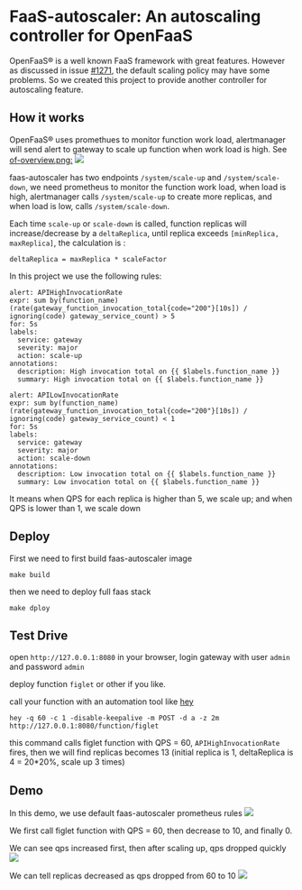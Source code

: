 # FaaS-autoscaler: An autoscaling controller for OpenFaaS

OpenFaaS&reg; is a well known FaaS framework with great features.
However as discussed in issue [#1271](https://github.com/openfaas/faas/issues/1271), the default scaling policy may have
some problems. So we created this project to provide another controller for autoscaling feature.

## How it works
OpenFaaS&reg; uses promethues to monitor function work load, alertmanager will send alert to gateway to scale up function
when work load is high. See [of-overview.png:](https://github.com/openfaas/faas/blob/master/docs/of-overview.png)
![](./docs/of-overview.png)  

faas-autoscaler has two endpoints `/system/scale-up` and `/system/scale-down`, we need prometheus to monitor the function work load,
when load is high, alertmanager calls `/system/scale-up` to create more replicas, and when load is low, calls `/system/scale-down`.

Each time `scale-up` or `scale-down` is called, function replicas will increase/decrease by a `deltaReplica`, until replica exceeds `[minReplica, maxReplica]`, the calculation is :
```$xslt
deltaReplica = maxReplica * scaleFactor
```

In this project we use the following rules:

```$xslt
alert: APIHighInvocationRate
expr: sum by(function_name) (rate(gateway_function_invocation_total{code="200"}[10s]) / ignoring(code) gateway_service_count) > 5
for: 5s
labels:
  service: gateway
  severity: major
  action: scale-up
annotations:
  description: High invocation total on {{ $labels.function_name }}
  summary: High invocation total on {{ $labels.function_name }}
```
```$xslt
alert: APILowInvocationRate
expr: sum by(function_name) (rate(gateway_function_invocation_total{code="200"}[10s]) / ignoring(code) gateway_service_count) < 1
for: 5s
labels:
  service: gateway
  severity: major
  action: scale-down
annotations:
  description: Low invocation total on {{ $labels.function_name }}
  summary: Low invocation total on {{ $labels.function_name }}
```

It means when QPS for each replica is higher than 5, we scale up; and when  QPS is lower than 1, we scale down

## Deploy
First we need to first build faas-autoscaler image
```$xslt
make build
```

then we need to deploy full faas stack
```$xslt
make dploy
```

## Test Drive
open `http://127.0.0.1:8080` in your browser, login gateway with user `admin` and password `admin`

deploy function `figlet` or other if you like.

call your function with an automation tool like [hey](https://github.com/rakyll/hey)

```$xslt
hey -q 60 -c 1 -disable-keepalive -m POST -d a -z 2m http://127.0.0.1:8080/function/figlet
```
this command calls figlet function with QPS = 60, `APIHighInvocationRate` fires, then we will find replicas becomes 13 
(initial replica is 1, deltaReplica is 4 = 20*20%, scale up 3 times)

## Demo
In this demo, we use default faas-autoscaler prometheus rules
![](./docs/prom-rules.png)

We first call figlet function with QPS = 60, then decrease to 10, and finally 0.

We can see qps increased first, then after scaling up, qps dropped quickly
![](./docs/qps.png)

We can tell replicas decreased as qps dropped from 60 to 10
![](./docs/replicas.png)
